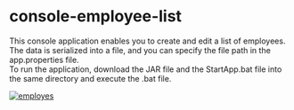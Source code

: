# console-employee-list

This console application enables you to create and edit a list of employees.<br>
The data is serialized into a file, and you can specify the file path in the app.properties file.<br>
To run the application, download the JAR file and the StartApp.bat file into the same directory and execute the .bat file.

<a href="https://imgbb.com/"><img src="https://i.ibb.co/ccGjx2k/employes.png" alt="employes" border="0"></a>
